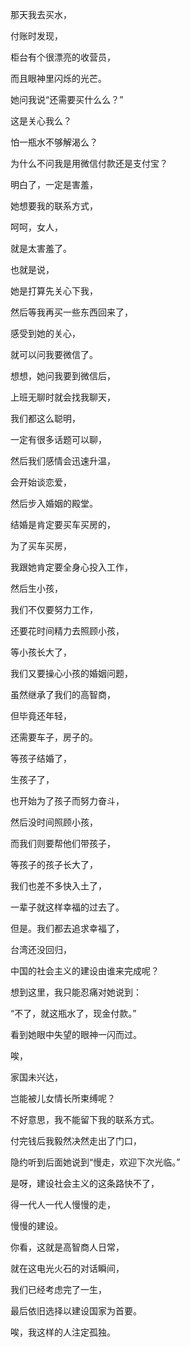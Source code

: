那天我去买水，

付账时发现，

柜台有个很漂亮的收营员，

而且眼神里闪烁的光芒。

她问我说“还需要买什么么？”

这是关心我么？

怕一瓶水不够解渴么？

为什么不问我是用微信付款还是支付宝？

明白了，一定是害羞，

她想要我的联系方式，

呵呵，女人，

就是太害羞了。

也就是说，

她是打算先关心下我，

然后等我再买一些东西回来了，

感受到她的关心，

就可以问我要微信了。

想想，她问我要到微信后，

上班无聊时就会找我聊天，

我们都这么聪明，

一定有很多话题可以聊，

然后我们感情会迅速升温，

会开始谈恋爱，

然后步入婚姻的殿堂。

结婚是肯定要买车买房的，

为了买车买房，

我跟她肯定要全身心投入工作，

然后生小孩，

我们不仅要努力工作，

还要花时间精力去照顾小孩，

等小孩长大了，

我们又要操心小孩的婚姻问题，

虽然继承了我们的高智商，

但毕竟还年轻，

还需要车子，房子的。

等孩子结婚了，

生孩子了，

也开始为了孩子而努力奋斗，

然后没时间照顾小孩，

而我们则要帮他们带孩子，

等孩子的孩子长大了，

我们也差不多快入土了，

一辈子就这样幸福的过去了。

但是。我们都去追求幸福了，

台湾还没回归，

中国的社会主义的建设由谁来完成呢？

想到这里，我只能忍痛对她说到：

“不了，就这瓶水了，现金付款。”

看到她眼中失望的眼神一闪而过。

唉，

家国未兴达，

岂能被儿女情长所束缚呢？

不好意思，我不能留下我的联系方式。

付完钱后我毅然决然走出了门口，

隐约听到后面她说到“慢走，欢迎下次光临。”

是呀，建设社会主义的这条路快不了，

得一代人一代人慢慢的走，

慢慢的建设。

你看，这就是高智商人日常，

就在这电光火石的对话瞬间，

我们已经考虑完了一生，

最后依旧选择以建设国家为首要。

唉，我这样的人注定孤独。